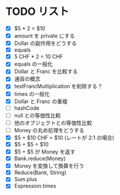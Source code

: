 # TODO リスト

- [x] $5 * 2 = $10
- [x] amount を private にする
- [x] Dollar の副作用をどうする
- [x] equals
- [x] 5 CHF \* 2 = 10 CHF
- [x] equals の一般化
- [x] Dollar と Franc を比較する
- [x] 通貨の概念
- [x] testFrancMultiplication を削除する？
- [x] times の一般化
- [x] Dollar と Franc の重複
- [ ] hashCode
- [ ] null との等価性比較
- [ ] 他のオブジェクトとの等価性比較
- [ ] Money の丸め処理をどうする
- [x] $5 + $10 CHF = \$10 (レートが 2:1 の場合)
- [x] $5 + $5 = \$10
- [x] $5 + $5 が Money を返す
- [x] Bank.reduce(Money)
- [x] Money を変換して換算を行う
- [x] Reduce(Bank, String)
- [x] Sum.plus
- [x] Expression.times
